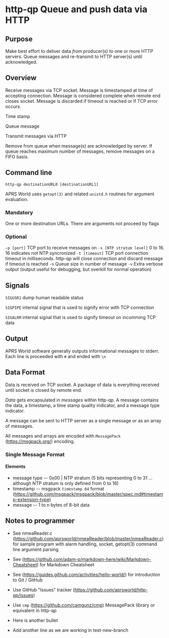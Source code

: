 # http-qp Queue and push data via HTTP

## Purpose

Make best effort to deliver data *from* producer(s) *to* one or more HTTP servers. Queue messages and re-transmit to HTTP server(s) until acknowledged.

## Overview

Receive messages via TCP socket. Message is timestamped at time of accepting connection. Message is considered complete when remote end closes socket. Message is discarded if timeout is reached or if TCP error occurs.

Time stamp

Queue message

Transmit messages via HTTP

Remove from queue when message(s) are acknowledged by server. If queue reaches maximum number of messages, remove messages on a FIFO basis.


## Command line
`http-qp destinationURL0 [destinationURL1]`

APRS World uses `getopt(3)` and related `unistd.h` routines for argument evaluation.

### Mandatory

One or more destination URLs. There are arguments not proceed by flags


### Optional
`-p [port]` TCP port to receive messages on
`-s [NTP stratum level]` 0 to 16. 16 indicates not NTP syncronized
`-t [timeout]` TCP port connection timeout in milliseconds. http-qp will close connection and discard message if timeout is reached
`-n` Queue size in number of message
`-v` Extra verbose output (output useful for debugging, but overkill for normal operation)


## Signals

`SIGUSR1` dump human readable status

`SIGPIPE` internal signal that is used to signify error with TCP connection

`SIGALRM` internal signal that is used to signify timeout on incomming TCP data

## Output

APRS World software generally outputs informational messages to stderr. Each line is proceeded with `#` and ended with `\n`

## Data Format

Data is received on TCP socket. A package of data is everything received until socket is closed by remote end.

*Data* gets encapsulated in *messages* within http-qp. A message contains the data, a timestamp, a time stamp quality indicator, and a message type indicator.

A message can be sent to HTTP server as a single message or as an array of messages.

All messages and arrays are encoded with `MessagePack` (https://msgpack.org/) encoding.

### Single Message Format

#### Elements
- message type
-- 0x00 | NTP stratum (5 bits representing 0 to 31 ... although NTP stratum is only defined from 0 to 16)
- timestamp
-- msgpack `timestamp 64` format (https://github.com/msgpack/msgpack/blob/master/spec.md#timestamp-extension-type)
- message
-- 1 to n bytes of 8-bit data


## Notes to programmer

- See nmeaReader.c (https://github.com/aprsworld/nmeaReader/blob/master/nmeaReader.c) for sample program with alarm handling, socket, getopt(3) command line argument parsing

- See (https://github.com/adam-p/markdown-here/wiki/Markdown-Cheatsheet) for Markdown Cheatsheet

- See (https://guides.github.com/activities/hello-world/) for introduction to Git / GitHub

- Use GitHub "Issues" tracker (https://github.com/aprsworld/http-qp/issues)

- Use `cmp` (https://github.com/camgunz/cmp) MessagePack library or equivalent in http-qp

- Here is another bullet

- Add another line as we are working in test-new-branch
